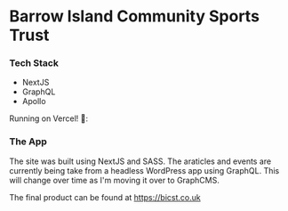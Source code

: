 # Barrow Island Community Sports Trust

### Tech Stack

 - NextJS
 - GraphQL
 - Apollo

Running on Vercel! 🥳:

### The App
The site was built using NextJS and SASS.
The araticles and events are currently being take from a headless WordPress app using GraphQL.
This will change over time as I'm moving it over to GraphCMS.

The final product can be found at https://bicst.co.uk
